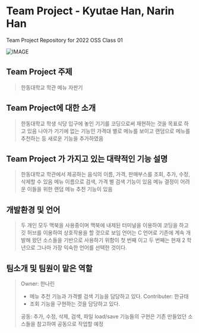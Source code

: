 # Team Project - Kyutae Han, Narin Han
Team Project Repository for 2022 OSS Class 01

![IMAGE](https://media.istockphoto.com/photos/asian-woman-buying-can-drink-from-vending-machine-in-airport-picture-id1281863012?b=1&k=20&m=1281863012&s=170667a&w=0&h=8LuTy2ir5M7-bTuZQVZ0ExAzRMq8in4eSP0NhxZeQzQ=)

## Team Project 주제
> 한동대학교 학관 메뉴 자판기   

## Team Project에 대한 소개 
> 한동대학교 학생 식당 입구에 놓인 기기를 코딩으로써 재현하는 것을 목표로 하고 있음
> 나아가 기기에 없는 기능인 가격대 별로 메뉴를 보이고 랜덤으로 메뉴를 추천하는 등 새로운 기능을 추가하였음

## Team Project 가 가지고 있는 대략적인 기능 설명
> 한동대학교 학관에서 제공하는 음식의 이름, 가격, 판매부스를 조회, 추가, 수정, 삭제할 수 있음
> 메뉴 이름으로 검색, 가격 별 검색 기능이 있음
> 메뉴 결정이 어려운 이들을 위한 랜덤 메뉴 추천 기능이 있음

## 개발환경 및 언어
> 두 개인 모두 맥북을 사용중이며 맥북에 내제된 터미널을 이용하여 코딩을 하고 깃 허브를 이용하여 상호작용을 할 것으로 보임
> 언어는 C 언어로 기존에 계속 개발해 왔던 소스들을 기반으로 사용하기 위함이 첫 번째 이고 두 번째는 현재 2 학년으로 그나마 가장 익숙한 언어를 선택한 것이다.

## 팀소개 및 팀원이 맡은 역할 
> Owner: 한나린
> - 메뉴 추천 기능과 가격별 검색 기능을 담당하고 있다.
> Contributer: 한규태
> - 조회 기능을 구현하는 것을 담당하고 있다.
>
> 공동: 추가, 수정, 삭제, 검색, 파일 load/save 기능들의 구현은 기존 만들었던 소스들을 참고하여 공동으로 작업할 예정   
